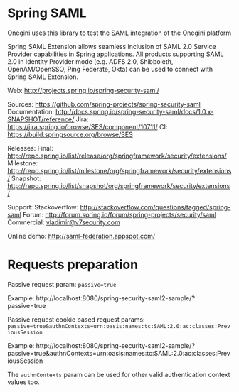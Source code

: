 Spring SAML
====================

Onegini uses this library to test the SAML integration of the Onegini platform

Spring SAML Extension allows seamless inclusion of SAML 2.0 Service Provider capabilities in Spring applications. All products supporting SAML 2.0 in Identity Provider mode (e.g. ADFS 2.0, Shibboleth, OpenAM/OpenSSO, Ping Federate, Okta) can be used to connect with Spring SAML Extension.

Web:
http://projects.spring.io/spring-security-saml/

Sources: https://github.com/spring-projects/spring-security-saml
Documentation: http://docs.spring.io/spring-security-saml/docs/1.0.x-SNAPSHOT/reference/
Jira: https://jira.spring.io/browse/SES/component/10711/
CI: https://build.springsource.org/browse/SES

Releases:
Final: http://repo.spring.io/list/release/org/springframework/security/extensions/
Milestone: http://repo.spring.io/list/milestone/org/springframework/security/extensions/
Snapshot: http://repo.spring.io/list/snapshot/org/springframework/security/extensions/

Support:
Stackoverflow: http://stackoverflow.com/questions/tagged/spring-saml
Forum: http://forum.spring.io/forum/spring-projects/security/saml
Commercial: vladimir@v7security.com

Online demo: http://saml-federation.appspot.com/


Requests preparation
====================

Passive request param: `passive=true`

Example: http://localhost:8080/spring-security-saml2-sample/?passive=true

Passive request cookie based request params: `passive=true&authnContexts=urn:oasis:names:tc:SAML:2.0:ac:classes:PreviousSession`

Example: http://localhost:8080/spring-security-saml2-sample/?passive=true&authnContexts=urn:oasis:names:tc:SAML:2.0:ac:classes:PreviousSession

The `authnContexts` param can be used for other valid authentication context values too.

